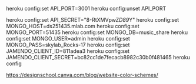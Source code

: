 
heroku config:set API_PORT=3001
heroku config:unset API_PORT

heroku config:set API_SECRET="8-RtXMVpwZ*D89*Y"
heroku config:set MONGO_HOST=ds251435.mlab.com
heroku config:set MONGO_PORT=51435
heroku config:set MONGO_DB=music_share
heroku config:set MONGO_USER=admin
heroku config:set MONGO_PASS=skylab_Rocks-17
heroku config:set JAMENDO_CLIENT_ID=811adea3
heroku config:set JAMENDO_CLIENT_SECRET=bc82cc1de7fecacb8982c30b0f481465
heroku config

https://designschool.canva.com/blog/website-color-schemes/